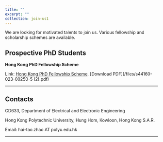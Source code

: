 ```yaml
---
title: ""
excerpt: ""
collection: join-us1
---
```

We are looking for motivated talents to join us. Various fellowship and scholarship schemes are available. 

## Prospective PhD Students

**Hong Kong PhD Fellowship Scheme**



Link: [Hong Kong PhD Fellowship Scheme](https://cerg1.ugc.edu.hk/hkpfs/index.html). [Download PDF](/files/s44160-023-00250-5 (2).pdf)



---

## Contacts

CD633, Department of Electrical and Electronic Engineering

Hong Kong Polytechnic University, Hung Hom, Kowloon, Hong Kong S.A.R.

Email: hai-tao.zhao AT polyu.edu.hk

---

